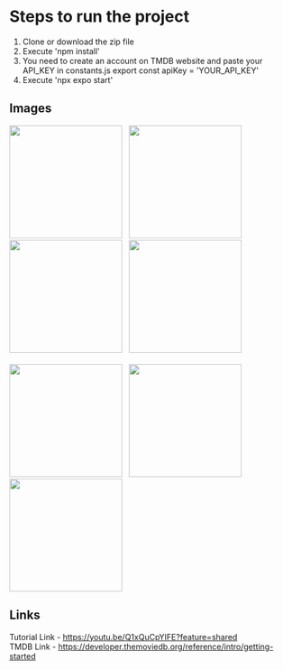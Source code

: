 # Steps to run the project

1. Clone or download the zip file
2. Execute 'npm install'
3. You need to create an account on TMDB website and paste your API_KEY in constants.js export const apiKey = 'YOUR_API_KEY'
4. Execute 'npx expo start'


## Images

<img src="https://github.com/user-attachments/assets/97941c45-fcc5-49f0-b25a-1bedb385084d" width="200" />
&nbsp;
<img src="https://github.com/user-attachments/assets/b4c09f61-6b31-42f5-b88b-5f88d265f0f1" width="200" />
&nbsp;
<img src="https://github.com/user-attachments/assets/b379e30a-d98d-40c9-be77-cad14ebcc69d" width="200" />
&nbsp;
<img src="https://github.com/user-attachments/assets/9f5cc15e-1f71-46a4-9d3a-ad7220b14799" width="200" />
<br><br>
<img src="https://github.com/user-attachments/assets/284e951c-961c-4f79-b935-d23533703cae" width="200" />
&nbsp;
<img src="https://github.com/user-attachments/assets/97d3c164-7e1c-41d6-8d19-01c634644503" width="200" />
&nbsp;
<img src="https://github.com/user-attachments/assets/19ab79a1-c4c1-4f56-822f-e5ccd471ed58" width="200" />


## Links
Tutorial Link - https://youtu.be/Q1xQuCpYIFE?feature=shared
<br>
TMDB Link - https://developer.themoviedb.org/reference/intro/getting-started
